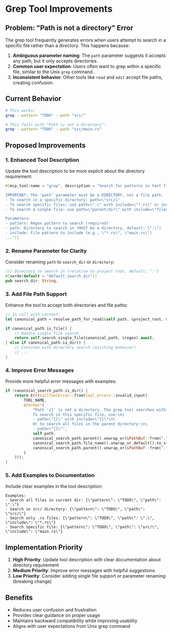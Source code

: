 # Grep Tool Improvements

## Problem: "Path is not a directory" Error

The grep tool frequently generates errors when users attempt to search in a specific file rather than a directory. This happens because:

1. **Ambiguous parameter naming**: The `path` parameter suggests it accepts any path, but it only accepts directories.
2. **Common user expectation**: Users often want to grep within a specific file, similar to the Unix `grep` command.
3. **Inconsistent behavior**: Other tools like `read` and `edit` accept file paths, creating confusion.

## Current Behavior

```bash
# This works:
grep --pattern "TODO" --path "src/"

# This fails with "Path is not a directory":
grep --pattern "TODO" --path "src/main.rs"
```

## Proposed Improvements

### 1. Enhanced Tool Description

Update the tool description to be more explicit about the directory requirement:

```rust
#[mcp_tool(name = "grep", description = "Search for patterns in text files within directories. Preferred over system 'grep' or 'rg'.

IMPORTANT: The 'path' parameter must be a DIRECTORY, not a file path.
- To search in a specific directory: path=\"src/\"
- To search specific files: use path=\".\" with include=\"*.rs\" or include=\"main.rs\"
- To search a single file: use path=\"parent/dir\" with include=\"filename.ext\"

Parameters:
- pattern: Regex pattern to search (required)
- path: Directory to search in (MUST be a directory, default: \".\")
- include: File pattern to include (e.g., \"*.rs\", \"main.rs\")
...")]
```

### 2. Rename Parameter for Clarity

Consider renaming `path` to `search_dir` or `directory`:

```rust
/// Directory to search in (relative to project root, default: ".")
#[serde(default = "default_search_dir")]
pub search_dir: String,
```

### 3. Add File Path Support

Enhance the tool to accept both directories and file paths:

```rust
// In call_with_context:
let canonical_path = resolve_path_for_read(&self.path, &project_root, self.follow_search_path, TOOL_NAME)?;

if canonical_path.is_file() {
    // Handle single file search
    return self.search_single_file(canonical_path, &regex).await;
} else if canonical_path.is_dir() {
    // Continue with directory search (existing behavior)
    // ...
}
```

### 4. Improve Error Messages

Provide more helpful error messages with examples:

```rust
if !canonical_search_path.is_dir() {
    return Err(CallToolError::from(tool_errors::invalid_input(
        TOOL_NAME, 
        &format!(
            "Path '{}' is not a directory. The grep tool searches within directories.\n\
            To search in this specific file, use:\n\
            - path=\"{}\" with include=\"{}\"\n\
            Or to search all files in the parent directory:\n\
            - path=\"{}\"",
            self.path,
            canonical_search_path.parent().unwrap_or(&PathBuf::from(".")).display(),
            canonical_search_path.file_name().unwrap_or_default().to_string_lossy(),
            canonical_search_path.parent().unwrap_or(&PathBuf::from(".")).display()
        )
    )));
}
```

### 5. Add Examples to Documentation

Include clear examples in the tool description:

```
Examples:
- Search all files in current dir: {\"pattern\": \"TODO\", \"path\": \".\"}
- Search in src/ directory: {\"pattern\": \"TODO\", \"path\": \"src/\"}
- Search only .rs files: {\"pattern\": \"TODO\", \"path\": \".\", \"include\": \"*.rs\"}
- Search specific file: {\"pattern\": \"TODO\", \"path\": \"src/\", \"include\": \"main.rs\"}
```

## Implementation Priority

1. **High Priority**: Update tool description with clear documentation about directory requirement
2. **Medium Priority**: Improve error messages with helpful suggestions
3. **Low Priority**: Consider adding single file support or parameter renaming (breaking change)

## Benefits

- Reduces user confusion and frustration
- Provides clear guidance on proper usage
- Maintains backward compatibility while improving usability
- Aligns with user expectations from Unix grep command